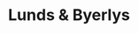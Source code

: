 ---
title: "Lunds & Byerlys"
url: /saint-paul/lunds-und-byerlys-east-10th-street/
shop: Supermarkt
---